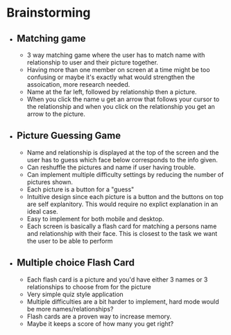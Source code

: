 # Brainstorming
- ## Matching game 
  - 3 way matching game where the user has to match name with relationship to user and their picture together.
  - Having more than one member on screen at a time might be too confusing or maybe it's exactly what would strengthen the assoication, more research needed.
  - Name at the far left, followed by relationship then a picture.
  - When you click the name u get an arrow that follows your cursor to the relationship and when you click on the relationship you get an arrow to the picture.
- ## Picture Guessing Game
  - Name and relationship is displayed at the top of the screen and the user has to guess which face below corresponds to the info given.
  - Can reshuffle the pictures and name if user having trouble.
  - Can implement multiple difficulty settings by reducing the number of pictures shown.
  - Each picture is a button for a "guess"
  - Intuitive design since each picture is a button and the buttons on top are self explanitory. This would require no explict explanation in an ideal case.
  - Easy to implement for both mobile and desktop.
  - Each screen is basically a flash card for matching a persons name and relationship with their face. This is closest to the task we want the user to be able to perform
- ## Multiple choice Flash Card
  - Each flash card is a picture and you'd have either 3 names or 3 relationships to choose from for the picture
  - Very simple quiz style application
  - Multiple difficulties are a bit harder to implement, hard mode would be more names/relationships?
  - Flash cards are a proven way to increase memory.
  - Maybe it keeps a score of how many you get right?